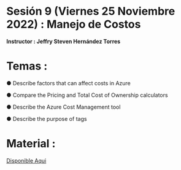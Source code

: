 # Sesión 9 (Viernes 25 Noviembre 2022) : Manejo de Costos

**Instructor : Jeffry Steven Hernández Torres**

# Temas :

● Describe factors that can affect costs in Azure

● Compare the Pricing and Total Cost of Ownership calculators

● Describe the Azure Cost Management tool

● Describe the purpose of tags

# Material :

[Disponible Aqui](https://github.com/wizelineacademy/GEPP-IntroToAzure-2022/files/10094343/Cost.Management.pptx.pdf)

